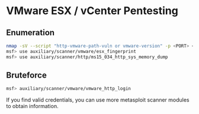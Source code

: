 # VMware ESX / vCenter Pentesting

## Enumeration

```bash
nmap -sV --script "http-vmware-path-vuln or vmware-version" -p <PORT> <IP>
msf> use auxiliary/scanner/vmware/esx_fingerprint
msf> use auxiliary/scanner/http/ms15_034_http_sys_memory_dump
```

## Bruteforce

```bash
msf> auxiliary/scanner/vmware/vmware_http_login
```

If you find valid credentials, you can use more metasploit scanner modules to obtain information.

